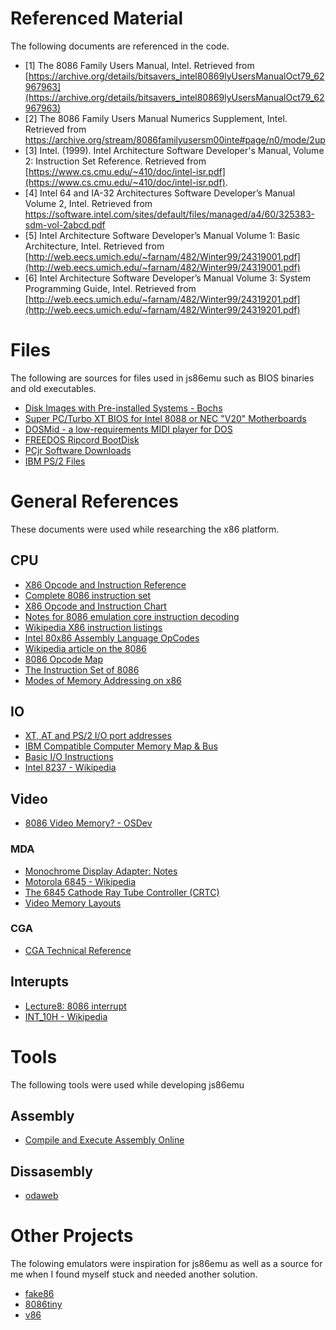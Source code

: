 # Referenced Material
The following documents are referenced in the code.

* [1] The 8086 Family Users Manual, Intel. Retrieved from  [https://archive.org/details/bitsavers_intel80869lyUsersManualOct79_62967963](https://archive.org/details/bitsavers_intel80869lyUsersManualOct79_62967963)
* [2] The 8086 Family Users Manual Numerics Supplement, Intel. Retrieved from  https://archive.org/stream/8086familyusersm00inte#page/n0/mode/2up
* [3] Intel. (1999). Intel Architecture Software Developer's Manual, Volume 2: Instruction Set Reference. Retrieved from [https://www.cs.cmu.edu/~410/doc/intel-isr.pdf](https://www.cs.cmu.edu/~410/doc/intel-isr.pdf).
* [4] Intel 64 and IA-32 Architectures Software Developer’s Manual Volume 2, Intel. Retrieved from  https://software.intel.com/sites/default/files/managed/a4/60/325383-sdm-vol-2abcd.pdf
* [5] Intel Architecture Software Developer’s Manual Volume 1: Basic Architecture, Intel. Retrieved from  [http://web.eecs.umich.edu/~farnam/482/Winter99/24319001.pdf](http://web.eecs.umich.edu/~farnam/482/Winter99/24319001.pdf)
* [6] Intel Architecture Software Developer’s Manual Volume 3: System Programming Guide, Intel. Retrieved from  [http://web.eecs.umich.edu/~farnam/482/Winter99/24319201.pdf](http://web.eecs.umich.edu/~farnam/482/Winter99/24319201.pdf)

# Files
The following are sources for files used in js86emu such as BIOS binaries and old executables.

* [Disk Images with Pre-installed Systems - Bochs](http://bochs.sourceforge.net/diskimages.html)
* [Super PC/Turbo XT BIOS for Intel 8088 or NEC "V20" Motherboards](https://sourceforge.net/projects/opensoc86/files/bios/pcxtbios25/)
* [DOSMid - a low-requirements MIDI player for DOS](http://dosmid.sourceforge.net/)
* [FREEDOS Ripcord BootDisk](http://www.fdos.org/bootdisks/)
* [PCjr Software Downloads](https://www.brutman.com/PCjr/pcjr_downloads.html)
* [IBM PS/2 Files](http://www.walshcomptech.com/selectpccbbs/)

# General References
These documents were used while researching the x86 platform.

## CPU
* [X86 Opcode and Instruction Reference](http://ref.x86asm.net/coder32.html)
* [Complete 8086 instruction set](http://www.gabrielececchetti.it/Teaching/CalcolatoriElettronici/Docs/i8086_instruction_set.pdf)
* [X86 Opcode and Instruction Chart](http://ref.x86asm.net/geek32.html)
* [Notes for 8086 emulation core instruction decoding](http://rubbermallet.org/8086%20notes.pdf)
* [Wikipedia X86 instruction listings](http://en.wikipedia.org/wiki/X86_instruction_listings)
* [Intel 80x86 Assembly Language OpCodes](http://www.mathemainzel.info/files/x86asmref.html)
* [Wikipedia article on the 8086](http://en.wikipedia.org/wiki/8086)
* [8086 Opcode Map](http://www.mlsite.net/8086/)
* [The Instruction Set of 8086](http://www.ing.unlp.edu.ar/electrotecnia/arcom1/UNDERSTANDING8085_8086_cap14_Instruccion_set.pdf)
* [Modes of Memory Addressing on x86](http://www.c-jump.com/CIS77/ASM/Memory/lecture.html)

## IO
* [XT, AT and PS/2	 I/O port addresses](http://bochs.sourceforge.net/techspec/PORTS.LST)
* [IBM Compatible Computer Memory Map & Bus](http://bochs.sourceforge.net/techspec/PORTS.LST)
* [Basic I/O Instructions](http://ece-research.unm.edu/jimp/310/slides/8086_IO1.html)
* [Intel 8237 - Wikipedia](https://en.wikipedia.org/wiki/Intel_8237)

## Video

* [8086 Video Memory? - OSDev](http://forum.osdev.org/viewtopic.php?f=13&t=26986)

### MDA
* [Monochrome Display Adapter: Notes](https://www.seasip.info/VintagePC/mda.html)
* [Motorola 6845 - Wikipedia](https://en.wikipedia.org/wiki/Motorola_6845)
* [The 6845 Cathode Ray Tube Controller (CRTC)](http://www.tinyvga.com/6845)
* [Video Memory Layouts](http://webpages.charter.net/danrollins/techhelp/0089.HTM)


### CGA
* [CGA Technical Reference](http://www.oldskool.org/guides/oldonnew/resources/cgatech.txt)

## Interupts
* [Lecture8: 8086 interrupt](http://www.uobabylon.edu.iq/eprints/publication_12_20160_1426.pdf)
* [INT_10H - Wikipedia](https://en.wikipedia.org/wiki/INT_10H)

# Tools
The following tools were used while developing js86emu

## Assembly
* [Compile and Execute Assembly Online](http://www.compileonline.com/compile_assembly_online.php)

## Dissasembly
* [odaweb](https://onlinedisassembler.com/odaweb/)

# Other Projects
The folowing emulators were inspiration for js86emu as well as a source for me when I found myself stuck and needed another solution.

* [fake86](http://fake86.rubbermallet.org/)
* [8086tiny](https://github.com/adriancable/8086tiny)
* [v86](https://github.com/copy/v86)
